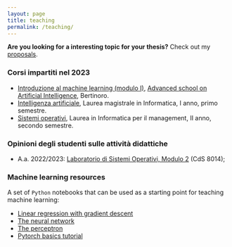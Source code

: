 ```yaml
---
layout: page
title: teaching
permalink: /teaching/
---
```


**Are you looking for a interesting topic for your thesis?** Check out my [proposals](proposals.md).

### Corsi impartiti nel 2023

<!-- * [Informatica](07276), Laurea in Statistica, I anno, secondo semestre. -->
* [Introduzione al machine learning (modulo I)](https://github.com/lozingaro/asai-er-ml), [Advanced school on Artificial Intelligence](https://asai-er.github.io), Bertinoro.
* [Intelligenza artificiale](81940), Laurea magistrale in Informatica, I anno, primo semestre.
* [Sistemi operativi](08574), Laurea in Informatica per il management, II anno, secondo semestre.

<!-- ### Corsi impartiti negli anni precedenti -->

### Opinioni degli studenti sulle attività didattiche

* A.a. 2022/2023: [Laboratorio di Sistemi Operativi, Modulo 2](../assets/pdf/Resoconto-20222497664.pdf) (CdS 8014);

### Machine learning resources

A set of `Python` notebooks that can be used as a starting point for teaching machine learning:

* [Linear regression with gradient descent](src/linear-regression-w-gradient-descent.ipynb)
* [The neural network](src/nn-rulez.ipynb)
* [The perceptron](src/percettrone.ipynb)
* [Pytorch basics tutorial](src/pytorch-tutorial.ipynb)
